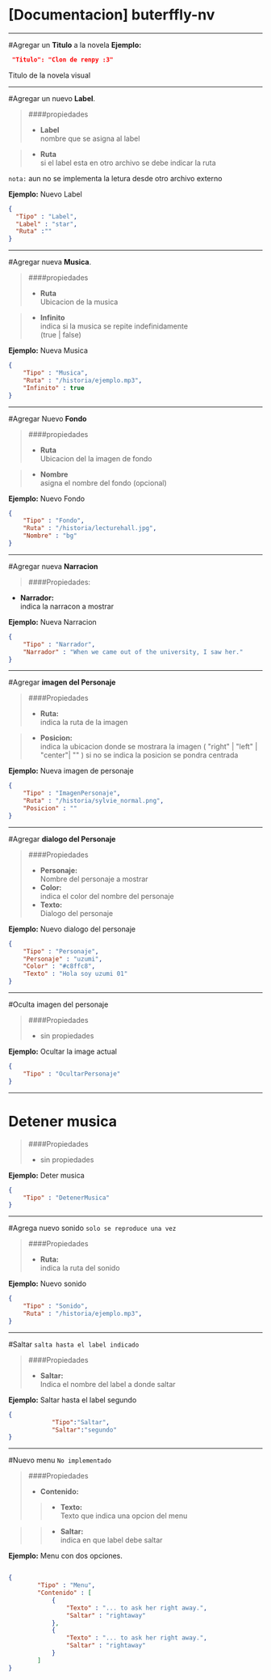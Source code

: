 # [__Documentacion__] buterffly-nv
***
#Agregar un __Titulo__ a la novela
__Ejemplo:__
```json
 "Titulo": "Clon de renpy :3"
```


Titulo de la novela visual
***

#Agregar un nuevo __Label__.

> ####propiedades
> * __Label__  
      nombre que se asigna al label  
      
> * __Ruta__  
      si el label esta en otro archivo
      se debe indicar la ruta

`nota:` aun no se implementa la letura desde otro
archivo externo

__Ejemplo:__ Nuevo Label

```json
{
  "Tipo" : "Label",
  "Label" : "star",
  "Ruta" :""
}
```
***
#Agregar nueva __Musica__.
> ####propiedades
>* __Ruta__  
      Ubicacion de la musica

>* __Infinito__  
      indica si la musica se repite indefinidamente  
      (true | false)
      

__Ejemplo:__ Nueva Musica

```json
{
	"Tipo" : "Musica",
	"Ruta" : "/historia/ejemplo.mp3",
	"Infinito" : true
}
```
***
#Agregar Nuevo __Fondo__
> ####propiedades
> * __Ruta__  
Ubicacion del la imagen de fondo

> * __Nombre__  
asigna el nombre del fondo (opcional)

__Ejemplo:__ Nuevo Fondo

```json
{
	"Tipo" : "Fondo",
	"Ruta" : "/historia/lecturehall.jpg",
	"Nombre" : "bg"
}
```
***
#Agregar nueva __Narracion__

> ####Propiedades:
* __Narrador:__  
    indica la narracon a mostrar 

__Ejemplo:__ Nueva Narracion
```json    
{
	"Tipo" : "Narrador",
	"Narrador" : "When we came out of the university, I saw her."
}
```
***
#Agregar __imagen del Personaje__

> ####Propiedades
>* __Ruta:__  
    indica la ruta de la imagen
    
>* __Posicion:__  
 indica la ubicacion donde se mostrara la imagen ( "right" | "left" | "center"| "" ) si  no se indica la posicion se pondra centrada
 

__Ejemplo:__ Nueva imagen de personaje
```json    
{
	"Tipo" : "ImagenPersonaje",
	"Ruta" : "/historia/sylvie_normal.png",
	"Posicion" : ""
}
```
***

#Agregar __dialogo del Personaje__
> ####Propiedades
> * __Personaje:__  
 Nombre del personaje a mostrar
> * __Color:__  
indica el color del nombre del personaje
> * __Texto:__  
Dialogo del personaje


__Ejemplo:__  Nuevo dialogo del personaje
```json
{
	"Tipo" : "Personaje",
	"Personaje" : "uzumi",
	"Color" : "#c8ffc8",
	"Texto" : "Hola soy uzumi 01"
}
``` 
***
#Oculta imagen del personaje
> ####Propiedades
> * sin propiedades

__Ejemplo:__ Ocultar la image actual


```json
{
	"Tipo" : "OcultarPersonaje"
}
```

***
# Detener musica
> ####Propiedades
> * sin propiedades

__Ejemplo:__ Deter musica
```json
{
	"Tipo" : "DetenerMusica"
}
```
***
#Agrega nuevo sonido
`solo se reproduce una vez`
> ####Propiedades
> * __Ruta:__  
    indica la ruta del sonido

__Ejemplo:__ Nuevo sonido
```json
{
	"Tipo" : "Sonido",
	"Ruta" : "/historia/ejemplo.mp3",
}
```
***
#Saltar
`salta hasta el label indicado`

> ####Propiedades
> * __Saltar:__  
   Indica el nombre del label a donde saltar

__Ejemplo:__  Saltar hasta el label segundo

```json
{
			"Tipo":"Saltar",
			"Saltar":"segundo"
}
```
***
#Nuevo menu
`No implementado`
> ####Propiedades
> * __Contenido:__  
> 
> > * __Texto:__  
    Texto que indica una opcion del menu
    
> > * __Saltar:__    
    indica en que label debe saltar

__Ejemplo:__ Menu con dos opciones.  

```json

{
		"Tipo" : "Menu",
		"Contenido" : [
			{
				"Texto" : "... to ask her right away.",
				"Saltar" : "rightaway"
			},
			{
				"Texto" : "... to ask her right away.",
				"Saltar" : "rightaway"
			}
    	]
}

```


